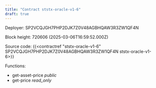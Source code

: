 ```yaml
---
title: "Contract ststx-oracle-v1-6"
draft: true
---
```

Deployer: SP2VCQJGH7PHP2DJK7Z0V48AGBHQAW3R3ZW1QF4N


 



Block height: 720606 (2025-03-06T16:59:52.000Z)

Source code: {{<contractref "ststx-oracle-v1-6" SP2VCQJGH7PHP2DJK7Z0V48AGBHQAW3R3ZW1QF4N ststx-oracle-v1-6>}}

Functions:

* get-asset-price _public_
* get-price _read_only_
